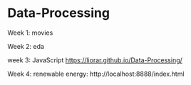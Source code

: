 # Data-Processing
Week 1: movies

Week 2: eda

week 3: JavaScript
https://liorar.github.io/Data-Processing/

Week 4: renewable energy: 
http://localhost:8888/index.html

